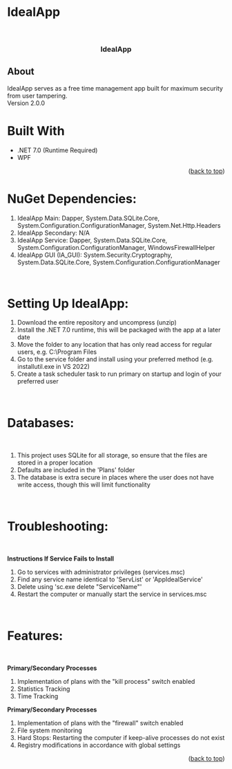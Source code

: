 # IdealApp

<!-- Top -->
<a name="readme-top"></a>

<!-- Title -->
<br />
<div align="center">
  <h3 align="center">IdealApp</h3>
</div>

<!-- About -->
## About
IdealApp serves as a free time management app built for maximum security from user tampering.      
Version 2.0.0            

# Built With

* .NET 7.0 (Runtime Required)
* WPF

<p align="right">(<a href="#readme-top">back to top</a>)</p>

<h1>NuGet Dependencies:</h1>

1. IdealApp Main: Dapper, System.Data.SQLite.Core, System.Configuration.ConfigurationManager, System.Net.Http.Headers
2. IdealApp Secondary: N/A
3. IdealApp Service: Dapper, System.Data.SQLite.Core, System.Configuration.ConfigurationManager, WindowsFirewallHelper
4. IdealApp GUI (IA_GUI): System.Security.Cryptography, System.Data.SQLite.Core, System.Configuration.ConfigurationManager
<br />

<h1>Setting Up IdealApp:</h1>

1. Download the entire repository and uncompress (unzip)
2. Install the .NET 7.0 runtime, this will be packaged with the app at a later date
3. Move the folder to any location that has only read access for regular users, e.g. C:\Program Files   
4. Go to the service folder and install using your preferred method (e.g. installutil.exe in VS 2022)
5. Create a task scheduler task to run primary on startup and login of your preferred user
<br />

<h1>Databases:</h1><br/>

1. This project uses SQLite for all storage, so ensure that the files are stored in a proper location
2. Defaults are included in the 'Plans' folder
3. The database is extra secure in places where the user does not have write access, though this will limit functionality    
<br/>

<h1>Troubleshooting:</h1><br/>   

<strong>Instructions If Service Fails to Install</strong> 

1. Go to services with administrator privileges (services.msc) 
2. Find any service name identical to 'ServList' or 'AppIdealService'  
3. Delete using 'sc.exe delete "ServiceName"' 
4. Restart the computer or manually start the service in services.msc
<br/>

<h1>Features:</h1><br/>   

<strong>Primary/Secondary Processes</strong> 

1. Implementation of plans with the "kill process" switch enabled
2. Statistics Tracking
3. Time Tracking

<strong>Primary/Secondary Processes</strong> 

1. Implementation of plans with the "firewall" switch enabled
2. File system monitoring
3. Hard Stops: Restarting the computer if keep-alive processes do not exist
4. Registry modifications in accordance with global settings

<p align="right">(<a href="#readme-top">back to top</a>)</p>




